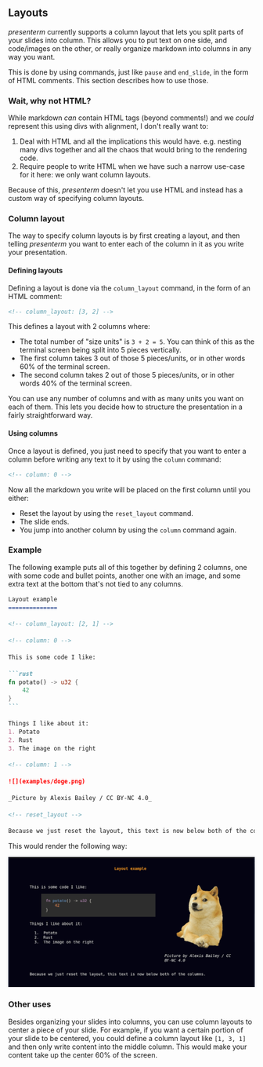 ## Layouts

_presenterm_ currently supports a column layout that lets you split parts of your slides into column. This allows you to 
put text on one side, and code/images on the other, or really organize markdown into columns in any way you want.

This is done by using commands, just like `pause` and `end_slide`, in the form of HTML comments. This section describes 
how to use those.

### Wait, why not HTML?

While markdown _can_ contain HTML tags (beyond comments!) and we _could_ represent this using divs with alignment, I 
don't really want to:

1. Deal with HTML and all the implications this would have. e.g. nesting many divs together and all the chaos that would 
   bring to the rendering code.
2. Require people to write HTML when we have such a narrow use-case for it here: we only want column layouts.

Because of this, _presenterm_ doesn't let you use HTML and instead has a custom way of specifying column layouts.

### Column layout

The way to specify column layouts is by first creating a layout, and then telling _presenterm_ you want to enter each of 
the column in it as you write your presentation.

#### Defining layouts

Defining a layout is done via the `column_layout` command, in the form of an HTML comment:

```html
<!-- column_layout: [3, 2] -->
```

This defines a layout with 2 columns where:
* The total number of "size units" is `3 + 2 = 5`. You can think of this as the terminal screen being split into 5 
  pieces vertically.
* The first column takes 3 out of those 5 pieces/units, or in other words 60% of the terminal screen.
* The second column takes 2 out of those 5 pieces/units, or in other words 40% of the terminal screen.

You can use any number of columns and with as many units you want on each of them. This lets you decide how to structure
the presentation in a fairly straightforward way.

#### Using columns

Once a layout is defined, you just need to specify that you want to enter a column before writing any text to it by 
using the `column` command:

```html
<!-- column: 0 -->
```

Now all the markdown you write will be placed on the first column until you either:

* Reset the layout by using the `reset_layout` command.
* The slide ends.
* You jump into another column by using the `column` command again.

### Example

The following example puts all of this together by defining 2 columns, one with some code and bullet points, another one 
with an image, and some extra text at the bottom that's not tied to any columns.

~~~markdown
Layout example
==============

<!-- column_layout: [2, 1] -->

<!-- column: 0 -->

This is some code I like:

```rust
fn potato() -> u32 {
    42
}
```

Things I like about it:
1. Potato
2. Rust
3. The image on the right

<!-- column: 1 -->

![](examples/doge.png)

_Picture by Alexis Bailey / CC BY-NC 4.0_

<!-- reset_layout -->

Because we just reset the layout, this text is now below both of the columns.
~~~

This would render the following way:

![](../assets/layouts.png)

### Other uses

Besides organizing your slides into columns, you can use column layouts to center a piece of your slide. For example, if 
you want a certain portion of your slide to be centered, you could define a column layout like `[1, 3, 1]` and then only 
write content into the middle column. This would make your content take up the center 60% of the screen.


